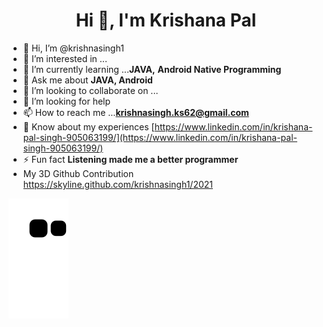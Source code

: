 <h1 align="center">Hi 👋, I'm Krishana Pal</h1>

- 👋 Hi, I’m @krishnasingh1
- 👀 I’m interested in ...
- 🌱 I’m currently learning ...**JAVA,** **Android Native Programming**
- 💬 Ask me about **JAVA, Android**
- 💞️ I’m looking to collaborate on ...
- 🤝 I’m looking for help 
- 📫 How to reach me ...**krishnasingh.ks62@gmail.com**
- 📄 Know about my experiences [https://www.linkedin.com/in/krishana-pal-singh-905063199/](https://www.linkedin.com/in/krishana-pal-singh-905063199/)
- ⚡ Fun fact **Listening made me a better programmer**
- My 3D Github Contribution https://skyline.github.com/krishnasingh1/2021



![Snake animation](https://github.com/AdrianoBinhara/AdrianoBinhara/blob/output/github-contribution-grid-snake.svg)


<!---
krishnasingh1/krishnasingh1 is a ✨ special ✨ repository because its `README.md` (this file) appears on your GitHub profile.
You can click the Preview link to take a look at your changes.
--->
